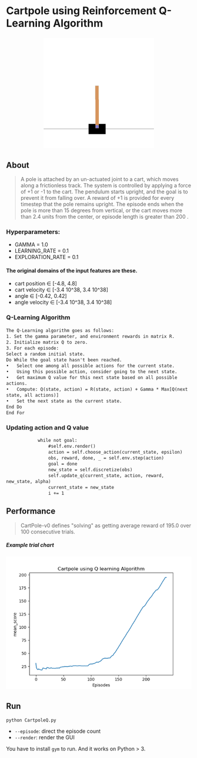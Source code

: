 # Cartpole using Reinforcement Q-Learning Algorithm

<h3 align="center">
<img src="/cartpole_example.gif" width="300">
</h3>

## About

> A pole is attached by an un-actuated joint to a cart, which moves along a frictionless track. The system is controlled by applying a force of +1 or -1 to the cart. The pendulum starts upright, and the goal is to prevent it from falling over. A reward of +1 is provided for every timestep that the pole remains upright. The episode ends when the pole is more than 15 degrees from vertical, or the cart moves more than 2.4 units from the center, or episode length is greater than 200 .

### Hyperparameters:

* GAMMA = 1.0
* LEARNING_RATE = 0.1
* EXPLORATION_RATE = 0.1

#### The original domains of the input features are these.
* cart position ∈ [-4.8, 4.8]
* cart velocity ∈ [-3.4 10^38, 3.4 10^38]
* angle ∈ [-0.42, 0.42]
* angle velocity ∈ [-3.4 10^38, 3.4 10^38]


### Q-Learning Algorithm
```
The Q-Learning algorithm goes as follows:
1. Set the gamma parameter, and environment rewards in matrix R.
2. Initialize matrix Q to zero.
3. For each episode:
Select a random initial state.
Do While the goal state hasn't been reached.
•	Select one among all possible actions for the current state.
•	Using this possible action, consider going to the next state.
•	Get maximum Q value for this next state based on all possible actions.
•	Compute: Q(state, action) = R(state, action) + Gamma * Max[Q(next state, all actions)]
•	Set the next state as the current state.
End Do
End For
```

### Updating action and Q value
```
            while not goal:
                #self.env.render()
                action = self.choose_action(current_state, epsilon)
                obs, reward, done, _ = self.env.step(action)
                goal = done
                new_state = self.discretize(obs)
                self.update_q(current_state, action, reward, new_state, alpha)
                current_state = new_state
                i += 1
```


## Performance

> CartPole-v0 defines "solving" as getting average reward of 195.0 over 100 consecutive trials.
>

##### Example trial chart

<img src="/episode vs mean_scores.png">


## Run

```
python CartpoleQ.py
```

* `--episode`: direct the episode count
* `--render`: render the GUI

You have to install `gym` to run. And it works on Python > 3.
